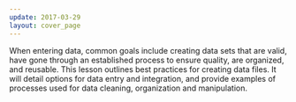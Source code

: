 ```yaml
---
update: 2017-03-29
layout: cover_page
---
```


When entering data, common goals include creating data sets that are valid, have gone through an established process to ensure quality, are organized, and reusable. This lesson outlines best practices for creating data files. It will detail options for data entry and integration, and provide examples of processes used for data cleaning, organization and manipulation. 